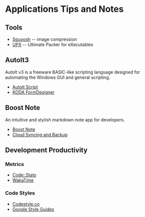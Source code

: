 # Applications Tips and Notes

## Tools

- [Squoosh](https://squoosh.app/) -- image compression
- [UPX](https://upx.github.io/) -- Ultimate Packer for eXecutables

## AutoIt3

AutoIt v3 is a freeware BASIC-like scripting language designed for automating the Windows GUI and general scripting.

- [AutoIt Script](https://www.autoitscript.com/site/)
- [KODA FormDesigner](http://koda.darkhost.ru/page.php?id=index)

## Boost Note

An intuitive and stylish markdown note app for developers.

- [Boost Note](https://boostnote.io/)
- [Cloud Syncing and Backup](https://github.com/BoostIO/Boostnote/wiki/Cloud-Syncing-and-Backup)

## Development Productivity

### Metrics

- [Code::Stats](https://codestats.net/)
- [WakaTime](https://wakatime.com/)

### Code Styles

- [Codestyle.co](https://codestyle.co/)
- [Google Style Guides](https://github.com/google/styleguide)
